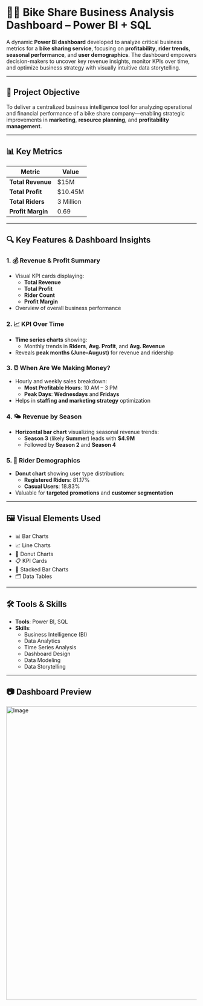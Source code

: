 # 🚴‍♂️ Bike Share Business Analysis Dashboard – Power BI + SQL

A dynamic **Power BI dashboard** developed to analyze critical business metrics for a **bike sharing service**, focusing on **profitability**, **rider trends**, **seasonal performance**, and **user demographics**. The dashboard empowers decision-makers to uncover key revenue insights, monitor KPIs over time, and optimize business strategy with visually intuitive data storytelling.

---

## 📌 Project Objective

To deliver a centralized business intelligence tool for analyzing operational and financial performance of a bike share company—enabling strategic improvements in **marketing**, **resource planning**, and **profitability management**.

---

## 📊 Key Metrics

| Metric            | Value     |
|-------------------|-----------|
| **Total Revenue** | $15M      |
| **Total Profit**  | $10.45M   |
| **Total Riders**  | 3 Million |
| **Profit Margin** | 0.69      |

---

## 🔍 Key Features & Dashboard Insights

### 1. 💰 Revenue & Profit Summary
- Visual KPI cards displaying:
  - **Total Revenue**
  - **Total Profit**
  - **Rider Count**
  - **Profit Margin**
- Overview of overall business performance

### 2. 📈 KPI Over Time
- **Time series charts** showing:
  - Monthly trends in **Riders**, **Avg. Profit**, and **Avg. Revenue**
- Reveals **peak months (June–August)** for revenue and ridership

### 3. ⏰ When Are We Making Money?
- Hourly and weekly sales breakdown:
  - **Most Profitable Hours**: 10 AM – 3 PM
  - **Peak Days**: **Wednesdays** and **Fridays**
- Helps in **staffing and marketing strategy** optimization

### 4. 🌤️ Revenue by Season
- **Horizontal bar chart** visualizing seasonal revenue trends:
  - **Season 3** (likely **Summer**) leads with **$4.9M**
  - Followed by **Season 2** and **Season 4**

### 5. 👤 Rider Demographics
- **Donut chart** showing user type distribution:
  - **Registered Riders**: 81.17%
  - **Casual Users**: 18.83%
- Valuable for **targeted promotions** and **customer segmentation**

---

## 🖼️ Visual Elements Used

- 📊 Bar Charts  
- 📈 Line Charts  
- 🍩 Donut Charts  
- 📋 KPI Cards  
- 🧮 Stacked Bar Charts  
- 🗂️ Data Tables  

---

## 🛠️ Tools & Skills

- **Tools**: Power BI, SQL  
- **Skills**:
  - Business Intelligence (BI)  
  - Data Analytics  
  - Time Series Analysis  
  - Dashboard Design  
  - Data Modeling  
  - Data Storytelling  

---

## 📷 Dashboard Preview

<img width="1344" height="777" alt="Image" src="https://github.com/user-attachments/assets/fba5d1d8-6d37-43fb-9f5d-72db66681f26" />

